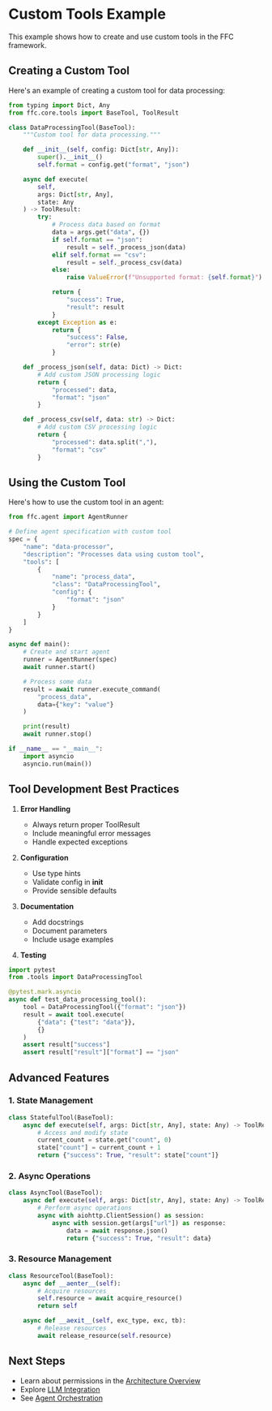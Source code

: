 # Custom Tools Example

This example shows how to create and use custom tools in the FFC framework.

## Creating a Custom Tool

Here's an example of creating a custom tool for data processing:

```python
from typing import Dict, Any
from ffc.core.tools import BaseTool, ToolResult

class DataProcessingTool(BaseTool):
    """Custom tool for data processing."""

    def __init__(self, config: Dict[str, Any]):
        super().__init__()
        self.format = config.get("format", "json")

    async def execute(
        self,
        args: Dict[str, Any],
        state: Any
    ) -> ToolResult:
        try:
            # Process data based on format
            data = args.get("data", {})
            if self.format == "json":
                result = self._process_json(data)
            elif self.format == "csv":
                result = self._process_csv(data)
            else:
                raise ValueError(f"Unsupported format: {self.format}")

            return {
                "success": True,
                "result": result
            }
        except Exception as e:
            return {
                "success": False,
                "error": str(e)
            }

    def _process_json(self, data: Dict) -> Dict:
        # Add custom JSON processing logic
        return {
            "processed": data,
            "format": "json"
        }

    def _process_csv(self, data: str) -> Dict:
        # Add custom CSV processing logic
        return {
            "processed": data.split(","),
            "format": "csv"
        }
```

## Using the Custom Tool

Here's how to use the custom tool in an agent:

```python
from ffc.agent import AgentRunner

# Define agent specification with custom tool
spec = {
    "name": "data-processor",
    "description": "Processes data using custom tool",
    "tools": [
        {
            "name": "process_data",
            "class": "DataProcessingTool",
            "config": {
                "format": "json"
            }
        }
    ]
}

async def main():
    # Create and start agent
    runner = AgentRunner(spec)
    await runner.start()

    # Process some data
    result = await runner.execute_command(
        "process_data",
        data={"key": "value"}
    )

    print(result)
    await runner.stop()

if __name__ == "__main__":
    import asyncio
    asyncio.run(main())
```

## Tool Development Best Practices

1. **Error Handling**
   - Always return proper ToolResult
   - Include meaningful error messages
   - Handle expected exceptions

2. **Configuration**
   - Use type hints
   - Validate config in __init__
   - Provide sensible defaults

3. **Documentation**
   - Add docstrings
   - Document parameters
   - Include usage examples

4. **Testing**
```python
import pytest
from .tools import DataProcessingTool

@pytest.mark.asyncio
async def test_data_processing_tool():
    tool = DataProcessingTool({"format": "json"})
    result = await tool.execute(
        {"data": {"test": "data"}},
        {}
    )
    assert result["success"]
    assert result["result"]["format"] == "json"
```

## Advanced Features

### 1. State Management
```python
class StatefulTool(BaseTool):
    async def execute(self, args: Dict[str, Any], state: Any) -> ToolResult:
        # Access and modify state
        current_count = state.get("count", 0)
        state["count"] = current_count + 1
        return {"success": True, "result": state["count"]}
```

### 2. Async Operations
```python
class AsyncTool(BaseTool):
    async def execute(self, args: Dict[str, Any], state: Any) -> ToolResult:
        # Perform async operations
        async with aiohttp.ClientSession() as session:
            async with session.get(args["url"]) as response:
                data = await response.json()
                return {"success": True, "result": data}
```

### 3. Resource Management
```python
class ResourceTool(BaseTool):
    async def __aenter__(self):
        # Acquire resources
        self.resource = await acquire_resource()
        return self

    async def __aexit__(self, exc_type, exc, tb):
        # Release resources
        await release_resource(self.resource)
```

## Next Steps

- Learn about permissions in the [Architecture Overview](../architecture/overview.md#security-model)
- Explore [LLM Integration](../guides/llm-integration.md)
- See [Agent Orchestration](../guides/agent-orchestration.md)
